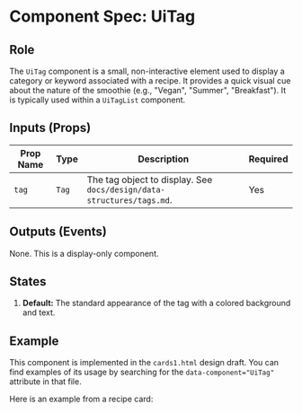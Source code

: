 # Component Spec: UiTag

## Role

The `UiTag` component is a small, non-interactive element used to display a category or keyword associated with a recipe. It provides a quick visual cue about the nature of the smoothie (e.g., "Vegan", "Summer", "Breakfast"). It is typically used within a `UiTagList` component.

## Inputs (Props)

| Prop Name | Type  | Description                                                           | Required |
| --------- | ----- | --------------------------------------------------------------------- | -------- |
| `tag`     | `Tag` | The tag object to display. See `docs/design/data-structures/tags.md`. | Yes      |

## Outputs (Events)

None. This is a display-only component.

## States

1.  **Default:** The standard appearance of the tag with a colored background and text.

## Example

This component is implemented in the `cards1.html` design draft. You can find examples of its usage by searching for the `data-component="UiTag"` attribute in that file.

Here is an example from a recipe card:

